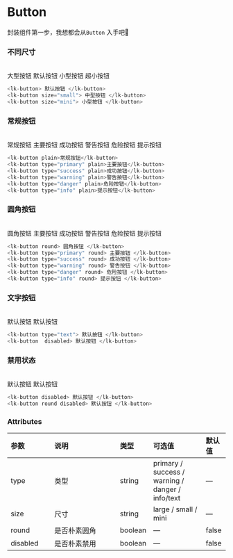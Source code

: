 # Button

封装组件第一步，我想都会从`Button` 入手吧😬

### 不同尺寸
<br/>

<div>
  <lk-button size="large"> 大型按钮 </lk-button>
  <lk-button> 默认按钮 </lk-button>
  <lk-button size="small"> 小型按钮 </lk-button>
  <lk-button size="mini"> 超小按钮 </lk-button>
</div>

```js
<lk-button> 默认按钮 </lk-button>
<lk-button size="small"> 中型按钮 </lk-button>
<lk-button size="mini"> 小型按钮 </lk-button>
```

### 常规按钮
<br/>

<div>
  <lk-button plain> 常规按钮 </lk-button>
  <lk-button type="primary" plain> 主要按钮 </lk-button>
  <lk-button type="success" plain> 成功按钮 </lk-button>
  <lk-button type="warning" plain> 警告按钮 </lk-button>
  <lk-button type="danger" plain> 危险按钮 </lk-button>
  <lk-button type="info" plain> 提示按钮 </lk-button>
</div>

```js
<lk-button plain>常规按钮</lk-button>
<lk-button type="primary" plain>主要按钮</lk-button>
<lk-button type="success" plain>成功按钮</lk-button>
<lk-button type="warning" plain>警告按钮</lk-button>
<lk-button type="danger" plain>危险按钮</lk-button>
<lk-button type="info" plain>提示按钮</lk-button>
```

### 圆角按钮
<br/>

<div>
  <lk-button round> 圆角按钮 </lk-button>
  <lk-button type="primary" round> 主要按钮 </lk-button>
  <lk-button type="success" round> 成功按钮 </lk-button>
  <lk-button type="warning" round> 警告按钮 </lk-button>
  <lk-button type="danger" round> 危险按钮 </lk-button>
  <lk-button type="info" round> 提示按钮 </lk-button>
</div>

```js
<lk-button round> 圆角按钮 </lk-button>
<lk-button type="primary" round> 主要按钮 </lk-button>
<lk-button type="success" round> 成功按钮 </lk-button>
<lk-button type="warning" round> 警告按钮 </lk-button>
<lk-button type="danger" round> 危险按钮 </lk-button>
<lk-button type="info" round> 提示按钮 </lk-button>
```

### 文字按钮
<br/>

<div>
  <lk-button type="text"> 默认按钮 </lk-button>
  <lk-button type="text" disabled> 默认按钮 </lk-button>
</div>

```js
<lk-button type="text"> 默认按钮 </lk-button>
<lk-button  disabled> 默认按钮 </lk-button>
```

### 禁用状态
<br/>

<div>
  <lk-button disabled> 默认按钮 </lk-button>
  <lk-button round disabled> 默认按钮 </lk-button>
</div>

```js
<lk-button disabled> 默认按钮 </lk-button>
<lk-button round disabled> 默认按钮 </lk-button>
```

### Attributes

| 参数     | 说明              | 类型    | 可选值                                      | 默认值 |
| :------- | :----------- | :------ | :------------------------------------------ | :----- |
| type     | 类型         | string  | primary / success / warning / danger / info/text | —      |
| size    | 尺寸          | string | large / small / mini                         | —     |
| round    | 是否朴素圆角 | boolean | —                                           | false  |
| disabled | 是否朴素禁用 | boolean | —                                           | false  |

<style>
table th:first-of-type {
    width: 20%;
}
table th:nth-of-type(2) {
    width: 30%;
}
table th:nth-of-type(3) {
    width: 10%;
}
</style>